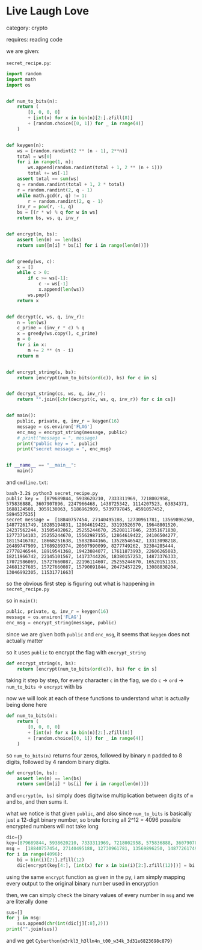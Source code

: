 # Live Laugh Love
category: crypto

requires: reading code

we are given:

`secret_recipe.py`:

```py
import random
import math
import os


def num_to_bits(n):
    return (
        [0, 0, 0, 0]
        + [int(x) for x in bin(n)[2:].zfill(8)]
        + [random.choice([0, 1]) for _ in range(4)]
    )


def keygen(n):
    ws = [random.randint(2 ** (n - 1), 2**n)]
    total = ws[0]
    for i in range(1, n):
        ws.append(random.randint(total + 1, 2 ** (n + i)))
        total += ws[-1]
    assert total == sum(ws)
    q = random.randint(total + 1, 2 * total)
    r = random.randint(2, q - 1)
    while math.gcd(r, q) != 1:
        r = random.randint(2, q - 1)
    inv_r = pow(r, -1, q)
    bs = [(r * w) % q for w in ws]
    return bs, ws, q, inv_r


def encrypt(m, bs):
    assert len(m) == len(bs)
    return sum([m[i] * bs[i] for i in range(len(m))])


def greedy(ws, c):
    x = []
    while c > 0:
        if c >= ws[-1]:
            c -= ws[-1]
            x.append(len(ws))
        ws.pop()
    return x


def decrypt(c, ws, q, inv_r):
    n = len(ws)
    c_prime = (inv_r * c) % q
    x = greedy(ws.copy(), c_prime)
    m = 0
    for i in x:
        m += 2 ** (n - i)
    return m


def encrypt_string(s, bs):
    return [encrypt(num_to_bits(ord(c)), bs) for c in s]


def decrypt_string(cs, ws, q, inv_r):
    return "".join([chr(decrypt(c, ws, q, inv_r)) for c in cs])


def main():
    public, private, q, inv_r = keygen(16)
    message = os.environ['FLAG']
    enc_msg = encrypt_string(message, public)
    # print("message = ", message)
    print("public key = ", public)
    print("secret message = ", enc_msg)


if __name__ == "__main__":
    main()

```

and `cmdline.txt`:

```console
bash-3.2$ python3 secret_recipe.py 
public key =  [879689844, 5938620210, 7333311969, 7218002958, 575836888, 3607907896, 2247966468, 1438725342, 1114207523, 63834371, 1688124508, 3059130063, 5186962909, 5739797845, 4591057452, 5894537535]
secret message =  [18840757454, 27140495188, 12730961781, 13569896250, 14877261749, 18285194831, 12864619422, 33193526570, 19648801520, 24237562244, 31505402062, 25255244670, 25208117046, 23351671838, 12773714103, 25255244670, 15562987155, 12864619422, 24106504277, 18115416702, 18668251638, 15832844166, 13528546542, 13313098218, 26489747909, 17689289374, 20507990099, 8277749262, 32384285444, 27778246544, 18919541368, 19423084077, 17611873993, 22606265083, 18211966742, 22145101567, 14173744226, 18380157253, 14873376333, 17072986069, 15727660087, 22196114607, 25255244670, 16520151133, 24681327685, 15727660087, 15790091844, 20473457229, 13088838204, 13046992305, 11531771663]
```

so the obvious first step is figuring out what is happening in `secret_recipe.py`

so in `main()`:
```py
public, private, q, inv_r = keygen(16)
message = os.environ['FLAG']
enc_msg = encrypt_string(message, public)
```

since we are given both `public` and `enc_msg`, it seems that `keygen` does not actually matter

so it uses `public` to encrypt the flag with `encrypt_string`


```py
def encrypt_string(s, bs):
    return [encrypt(num_to_bits(ord(c)), bs) for c in s]
```

taking it step by step, for every character `c` in the flag, we do `c` -> `ord` -> `num_to_bits` -> `encrypt` with bs

now we will look at each of these functions to understand what is actually being done here

```py
def num_to_bits(n):
    return (
        [0, 0, 0, 0]
        + [int(x) for x in bin(n)[2:].zfill(8)]
        + [random.choice([0, 1]) for _ in range(4)]
    )
```

so `num_to_bits(n)` returns four zeros, followed by binary n padded to 8 digits, followed by 4 random binary digits. 

```py
def encrypt(m, bs):
    assert len(m) == len(bs)
    return sum([m[i] * bs[i] for i in range(len(m))])
```

and `encrypt(m, bs)` simply does digitwise multiplication between digits of `m` and `bs`, and then sums it.

what we notice is that given `public`, and also since `num_to_bits` is basically just a 12-digit binary number, so brute forcing all 2^12 = 4096 possible encrypted numbers will not take long

```py
dic={}
key=[879689844, 5938620210, 7333311969, 7218002958, 575836888, 3607907896, 2247966468, 1438725342, 1114207523, 63834371, 1688124508, 3059130063, 5186962909, 5739797845, 4591057452, 5894537535]
msg =  [18840757454, 27140495188, 12730961781, 13569896250, 14877261749, 18285194831, 12864619422, 33193526570, 19648801520, 24237562244, 31505402062, 25255244670, 25208117046, 23351671838, 12773714103, 25255244670, 15562987155, 12864619422, 24106504277, 18115416702, 18668251638, 15832844166, 13528546542, 13313098218, 26489747909, 17689289374, 20507990099, 8277749262, 32384285444, 27778246544, 18919541368, 19423084077, 17611873993, 22606265083, 18211966742, 22145101567, 14173744226, 18380157253, 14873376333, 17072986069, 15727660087, 22196114607, 25255244670, 16520151133, 24681327685, 15727660087, 15790091844, 20473457229, 13088838204, 13046992305, 11531771663]
for i in range(4096):
    bi = bin(i)[2:].zfill(12)
    dic[encrypt(key[4:], [int(x) for x in bin(i)[2:].zfill(12)])] = bi
```

using the same `encrypt` function as given in the py, i am simply mapping every output to the original binary number used in encryption

then, we can simply check the binary values of every number in `msg` and we are literally done

```py
sus=[]
for j in msg:
    sus.append(chr(int(dic[j][:8],2)))
print("".join(sus))
```

and we get `Cyberthon{m3rkl3_h3llm4n_t00_w34k_3d31e6823698c879}`